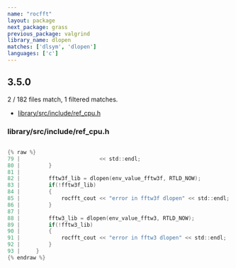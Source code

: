 ```yaml
---
name: "rocfft"
layout: package
next_package: grass
previous_package: valgrind
library_name: dlopen
matches: ['dlsym', 'dlopen']
languages: ['c']
---
```

## 3.5.0
2 / 182 files match, 1 filtered matches.

 - [library/src/include/ref_cpu.h](#librarysrcincluderef_cpuh)

### library/src/include/ref_cpu.h

```c

{% raw %}
79 |                         << std::endl;
80 |         }
81 | 
82 |         fftw3f_lib = dlopen(env_value_fftw3f, RTLD_NOW);
83 |         if(!fftw3f_lib)
84 |         {
85 |             rocfft_cout << "error in fftw3f dlopen" << std::endl;
86 |         }
87 | 
88 |         fftw3_lib = dlopen(env_value_fftw3, RTLD_NOW);
89 |         if(!fftw3_lib)
90 |         {
91 |             rocfft_cout << "error in fftw3 dlopen" << std::endl;
92 |         }
93 |     }
{% endraw %}

```
